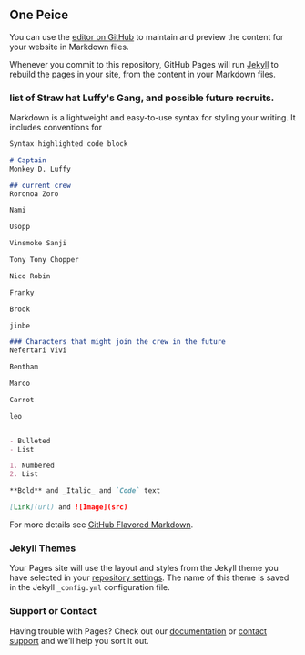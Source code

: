 ## One Peice

You can use the [editor on GitHub](https://github.com/Eman-Al/luffys-Gang/edit/main/README.md) to maintain and preview the content for your website in Markdown files.

Whenever you commit to this repository, GitHub Pages will run [Jekyll](https://jekyllrb.com/) to rebuild the pages in your site, from the content in your Markdown files.

### list of Straw hat Luffy's Gang, and possible future recruits.

Markdown is a lightweight and easy-to-use syntax for styling your writing. It includes conventions for

```markdown
Syntax highlighted code block

# Captain
Monkey D. Luffy

## current crew
Roronoa Zoro

Nami

Usopp

Vinsmoke Sanji

Tony Tony Chopper

Nico Robin

Franky

Brook

jinbe

### Characters that might join the crew in the future
Nefertari Vivi

Bentham

Marco

Carrot

leo


- Bulleted
- List

1. Numbered
2. List

**Bold** and _Italic_ and `Code` text

[Link](url) and ![Image](src)
```

For more details see [GitHub Flavored Markdown](https://guides.github.com/features/mastering-markdown/).

### Jekyll Themes

Your Pages site will use the layout and styles from the Jekyll theme you have selected in your [repository settings](https://github.com/Eman-Al/luffys-Gang/settings). The name of this theme is saved in the Jekyll `_config.yml` configuration file.

### Support or Contact

Having trouble with Pages? Check out our [documentation](https://docs.github.com/categories/github-pages-basics/) or [contact support](https://github.com/contact) and we’ll help you sort it out.
